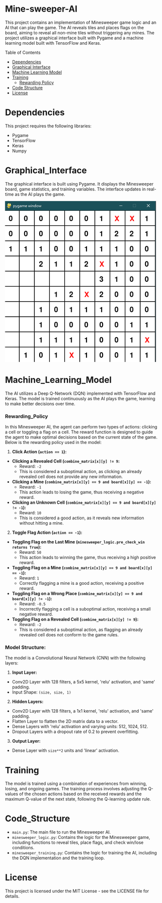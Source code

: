 # Mine-sweeper-AI
This project contains an implementation of Minesweeper game logic and an AI that can play the game. The AI reveals tiles and places flags on the board, aiming to reveal all non-mine tiles without triggering any mines. The project utilizes a graphical interface built with Pygame and a machine learning model built with TensorFlow and Keras.

Table of Contents
- [Dependencies](#Dependencies)
- [Graphical Interface](#Graphical_Interface)
- [Machine Learning Model](#Machine_Learning_Model)
- [Training](#Training)
  - [Rewarding Policy](#Rewarding_Policy)
- [Code Structure](#Code_Structure)
- [License](#License)

# Dependencies
This project requires the following libraries:

- Pygame
- TensorFlow
- Keras
- Numpy

# Graphical_Interface
The graphical interface is built using Pygame. It displays the Minesweeper board, game statistics, and training variables. The interface updates in real-time as the AI plays the game. 

![](https://github.com/Potassium-chromate/Mine-sweeper-AI/blob/main/picture/interface.png)

# Machine_Learning_Model
The AI utilizes a Deep Q-Network (DQN) implemented with TensorFlow and Keras. The model is trained continuously as the AI plays the game, learning to make better decisions over time.

### Rewarding_Policy
In this Minesweeper AI, the agent can perform two types of actions: clicking a cell or toggling a flag on a cell. The reward function is designed to guide the agent to make optimal decisions based on the current state of the game. Below is the rewarding policy used in the model:

1. **Click Action (`action == 1`):**
  - **Clicking a Revealed Cell (`combine_matrix[x][y] != 9`:**
    - Reward: `-2`
    - This is considered a suboptimal action, as clicking an already revealed cell does not provide any new information.
  - **Clicking a Mine (`combine_matrix[x][y] == 9 and board[x][y] == -1`):**
    - Reward: `-1`
    - This action leads to losing the game, thus receiving a negative reward.
  - **Clicking an Unknown Cell (`combine_matrix[x][y] == 9 and board[x][y] != -1`):**
    - Reward: `10`
    - This is considered a good action, as it reveals new information without hitting a mine.
2. **Toggle Flag Action (`action == -1`):**
  - **Toggling Flag on the Last Mine (`minesweeper_logic.pre_check_win returns True`):**
    - Reward: `50`
    - This action leads to winning the game, thus receiving a high positive reward.
  - **Toggling Flag on a Mine (`combine_matrix[x][y] == 9 and board[x][y] == -1`):**
    - Reward: `1`
    - Correctly flagging a mine is a good action, receiving a positive reward.
  - **Toggling Flag on a Wrong Place (`combine_matrix[x][y] == 9 and board[x][y] != -1`):**
    - Reward: `-0.5`
    - Incorrectly flagging a cell is a suboptimal action, receiving a small negative reward.
  - **Toggling Flag on a Revealed Cell (`combine_matrix[x][y] != 9`):**
    - Reward: `-2`
    - This is considered a suboptimal action, as flagging an already revealed cell does not conform to the game rules.

### Model Structure:
The model is a Convolutional Neural Network (CNN) with the following layers:

1. **Input Layer:**
  - Conv2D Layer with 128 filters, a 5x5 kernel, 'relu' activation, and 'same' padding.
  - Input Shape: `(size, size, 1)`
2. **Hidden Layers:**
  - Conv2D Layer with 128 filters, a 1x1 kernel, 'relu' activation, and 'same' padding.
  - Flatten Layer to flatten the 2D matrix data to a vector.
  - Dense Layers with 'relu' activation and varying units: 512, 1024, 512.
  - Dropout Layers with a dropout rate of 0.2 to prevent overfitting.
3. **Output Layer:**
  - Dense Layer with `size**2` units and 'linear' activation.

# Training
The model is trained using a combination of experiences from winning, losing, and ongoing games. The training process involves adjusting the Q-values of the chosen actions based on the received rewards and the maximum Q-value of the next state, following the Q-learning update rule.

# Code_Structure
- `main.py`: The main file to run the Minesweeper AI.
- `minesweeper_logic.py`: Contains the logic for the Minesweeper game, including functions to reveal tiles,       place flags, and check win/lose conditions.
- `minesweeper_training.py`: Contains the logic for training the AI, including the DQN implementation and the     training loop.

# License
This project is licensed under the MIT License - see the LICENSE file for details.
